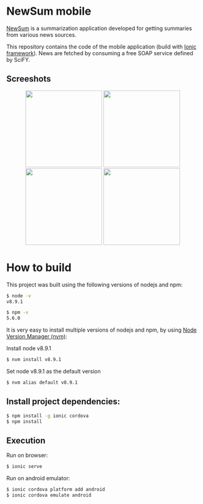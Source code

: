 # NewSum mobile

[NewSum](http://www.scify.gr/site/en/projects/completed/newsum) is a summarization application developed for getting summaries from various news sources.

This repository contains the code of the mobile application (build with [Ionic framework](https://ionicframework.com/)).
News are fetched by consuming a free SOAP service defined by SciFY. 

## Screeshots
<p align="center">
<img src="https://github.com/scify/NewSumMobile/blob/master/docs/screenshots/topics-page.png?raw=true" width="200">
<img src="https://github.com/scify/NewSumMobile/blob/master/docs/screenshots/topic-page.png?raw=true" width="200">
<img src="https://github.com/scify/NewSumMobile/blob/master/docs/screenshots/menu.png?raw=true" width="200">
<img src="https://github.com/scify/NewSumMobile/blob/master/docs/screenshots/settings.png?raw=true" width="200">
</p>

  
# How to build
This project was built using the following versions of nodejs and npm:
```bash
$ node -v
v8.9.1

$ npm -v
5.6.0
```

It is very easy to install multiple versions of nodejs and npm, by using [Node Version Manager (nvm)](https://github.com/creationix/nvm):

Install node v8.9.1
```bash
$ nvm install v8.9.1
```
Set node v8.9.1 as the default version
```bash
$ nvm alias default v8.9.1
``````
## Install project dependencies:

```bash
$ npm install -g ionic cordova
$ npm install
```

## Execution
Run on browser:
```bash
$ ionic serve
```
Run on android emulator:
```bash
$ ionic cordova platform add android
$ ionic cordova emulate android
```


